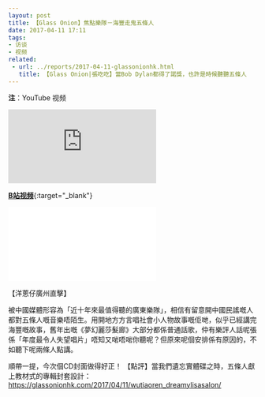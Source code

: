 ```yaml
---
layout: post
title: 【Glass Onion】焦點樂隊－海豐走鬼五條人 
date: 2017-04-11 17:11
tags:
- 访谈
- 视频
related:
 - url: ../reports/2017-04-11-glassonionhk.html
   title: 【Glass Onion|張吃吃】當Bob Dylan都得了諾獎，也許是時候聽聽五條人
---
```

**注**：YouTube 视频

<div class="iframe-container">
<iframe class="responsive-iframe" src="https://www.youtube.com/embed/nM2s3mCDozU" frameborder="no" allowfullscreen="true"></iframe>
</div>

[**B站视频**](https://www.bilibili.com/video/BV1Ti4y1G7yr){:target="_blank"}

<div class="iframe-container">
<iframe class="responsive-iframe" src="//player.bilibili.com/player.html?aid=541581449&bvid=BV1Ti4y1G7yr&cid=217310951&page=1" frameborder="no" allowfullscreen="true"></iframe>
</div>

【洋蔥仔廣州直擊】

被中國媒體形容為「近十年來最值得聽的廣東樂隊」，相信有留意開中國民謠嘅人都對五條人嘅音樂唔陌生。用開地方方言唱社會小人物故事嘅佢哋，似乎已經講完海豐嘅故事，舊年出嘅《夢幻麗莎髮廊》大部分都係普通話歌，仲有樂評人話呢張係「年度最令人失望唱片」唔知又啱唔啱你聽呢？但原來呢個安排係有原因的，不如聽下呢兩條人點講。


順帶一提，今次個CD封面做得好正！
【點評】當我們遺忘實體碟之時，五條人獻上教材式的專輯封套設計：  
<https://glassonionhk.com/2017/04/11/wutiaoren_dreamylisasalon/>
